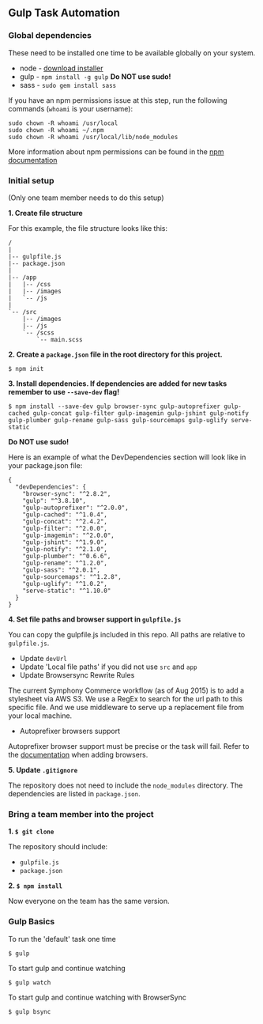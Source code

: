 ## Gulp Task Automation

### Global dependencies

These need to be installed one time to be available globally on your system.

- node - [download installer](http://nodejs.org/)
- gulp - `npm install -g gulp`  **Do NOT use sudo!**
- sass - `sudo gem install sass`

If you have an npm permissions issue at this step, run the following commands (`whoami` is your username):
```
sudo chown -R whoami /usr/local
sudo chown -R whoami ~/.npm
sudo chown -R whoami /usr/local/lib/node_modules
```

More information about npm permissions can be found in the [npm documentation](https://docs.npmjs.com/getting-started/fixing-npm-permissions)

### Initial setup
(Only one team member needs to do this setup)

**1. Create file structure**

For this example, the file structure looks like this:
```
/
|
|-- gulpfile.js
|-- package.json
|
|-- /app
|   |-- /css
|   |-- /images
|   `-- /js
|
`-- /src
    |-- /images
    |-- /js
    `-- /scss
        `-- main.scss
```

**2. Create a `package.json` file in the root directory for this project.**

`$ npm init`

**3. Install dependencies. If dependencies are added for new tasks remember to use `--save-dev` flag!**

`$ npm install --save-dev gulp browser-sync gulp-autoprefixer gulp-cached gulp-concat gulp-filter gulp-imagemin gulp-jshint gulp-notify gulp-plumber gulp-rename gulp-sass gulp-sourcemaps gulp-uglify serve-static`

**Do NOT use sudo!**

Here is an example of what the DevDependencies section will look like in your package.json file:

```
{
  "devDependencies": {
    "browser-sync": "^2.8.2",
    "gulp": "^3.8.10",
    "gulp-autoprefixer": "^2.0.0",
    "gulp-cached": "^1.0.4",
    "gulp-concat": "^2.4.2",
    "gulp-filter": "^2.0.0",
    "gulp-imagemin": "^2.0.0",
    "gulp-jshint": "^1.9.0",
    "gulp-notify": "^2.1.0",
    "gulp-plumber": "^0.6.6",
    "gulp-rename": "^1.2.0",
    "gulp-sass": "^2.0.1",
    "gulp-sourcemaps": "^1.2.8",
    "gulp-uglify": "^1.0.2",
    "serve-static": "^1.10.0"
  }
}
```

**4. Set file paths and browser support in `gulpfile.js`**

You can copy the gulpfile.js included in this repo. All paths are relative to `gulpfile.js`.

* Update `devUrl`
* Update 'Local file paths' if you did not use `src` and `app`
* Update Browsersync Rewrite Rules

The current Symphony Commerce workflow (as of Aug 2015) is to add a stylesheet via AWS S3. We use a RegEx to search for the url path to this specific file. And we use middleware to serve up a replacement file from your local machine.

* Autoprefixer browsers support

Autoprefixer browser support must be precise or the task will fail. Refer to the [documentation](https://github.com/ai/browserslist) when adding browsers.

**5. Update `.gitignore`**

The repository does not need to include the `node_modules` directory. The dependencies are listed in `package.json`.

### Bring a team member into the project
**1. `$ git clone`**

The repository should include:
- `gulpfile.js`
- `package.json`

**2. `$ npm install`**

Now everyone on the team has the same version.

### Gulp Basics
To run the 'default' task one time

`$ gulp`

To start gulp and continue watching

`$ gulp watch`

To start gulp and continue watching with BrowserSync

`$ gulp bsync`
